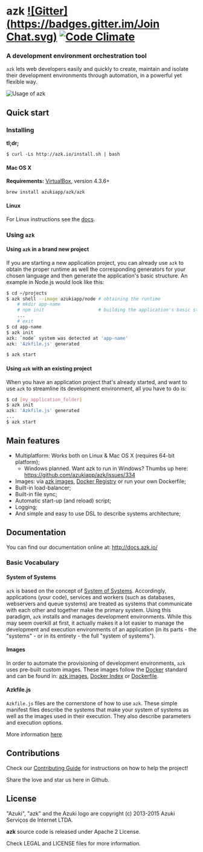 # azk [![Gitter](https://badges.gitter.im/Join Chat.svg)](https://gitter.im/azukiapp/azk?utm_source=badge&utm_medium=badge&utm_campaign=pr-badge&utm_content=badge) [![Code Climate](https://codeclimate.com/github/azukiapp/azk/badges/gpa.svg)](https://codeclimate.com/github/azukiapp/azk)  

### A development environment orchestration tool

`azk` lets web developers easily and quickly to create, maintain and isolate their development environments through automation, in a powerful yet flexible way.

![Usage of azk](https://github.com/fearenales/azk/blob/feature/improving_readme/src/pres/azk-screenflow-slow.gif?raw=true)

## Quick start

### Installing

**tl;dr;**

```
$ curl -Ls http://azk.io/install.sh | bash
```

#### Mac OS X

**Requirements:** [VirtualBox](https://www.virtualbox.org/), version 4.3.6+

```
brew install azukiapp/azk/azk
```

#### Linux

For Linux instructions see the [docs](http://docs.azk.io/en/installation/linux.html).

### Using `azk`

#### Using `azk` in a brand new project

If you are starting a new application project, you can already use `azk` to obtain the proper runtime as well the corresponding generators for your chosen language and then generate the application's basic structure. An example in Node.js would look like this:

```bash
$ cd ~/projects
$ azk shell --image azukiapp/node # obtaining the runtime
    # mkdir app-name
    # npm init                    # building the application's basic structure
    ...
    # exit
$ cd app-name
$ azk init
azk: `node` system was detected at 'app-name'
azk: 'Azkfile.js' generated

$ azk start
```

#### Using `azk` with an existing project

When you have an application project that's already started, and want to use `azk` to streamline its development environment, all you have to do is:

```bash
$ cd [my_application_folder]
$ azk init
azk: 'Azkfile.js' generated
...
$ azk start
```

## Main features

* Multiplatform: Works both on Linux & Mac OS X (requires 64-bit platform);
  * Windows planned. Want azk to run in Windows? Thumbs up here: https://github.com/azukiapp/azk/issues/334
* Images: via [azk images][azk_images], [Docker Registry][docker_registry] or run your own Dockerfile;
* Built-in load-balancer;
* Built-in file sync;
* Automatic start-up (and reload) script;
* Logging;
* And simple and easy to use DSL to describe systems architecture;

## Documentation

You can find our documentation online at: http://docs.azk.io/

### Basic Vocabulary

#### System of Systems

`azk` is based on the concept of [System of Systems][sos]. Accordingly, applications (your code), services and workers (such as databases, webservers and queue systems) are treated as systems that communicate with each other and together make the primary system. Using this paradigm, `azk` installs and manages development environments. While this may seem overkill at first, it actually makes it a lot easier to manage the development and execution environments of an application (in its parts - the "systems" - or in its entirety - the full "system of systems").

#### Images

In order to automate the provisioning of development environments, `azk` uses pre-built custom images. These images follow the [Docker][docker] standard and can be found in: [azk images][azk_images], [Docker Index][docker_hub] or [Dockerfile][dockerfile].

#### Azkfile.js

`Azkfile.js` files are the cornerstone of how to use `azk`. These simple manifest files describe the systems that make your system of systems as well as the images used in their execution. They also describe parameters and execution options.

More information [here](http://docs.azk.io/en/azkfilejs/README.html).

## Contributions

Check our [Contributing Guide](CONTRIBUTING.md) for instructions on how to help the project!

Share the love and star us here in Github.

## License

"Azuki", "azk" and the Azuki logo are copyright (c) 2013-2015 Azuki Serviços de Internet LTDA.

**azk** source code is released under Apache 2 License.

Check LEGAL and LICENSE files for more information.

[sos]: http://en.wikipedia.org/wiki/System_of_systems
[docker]: http://docker.io
[azk_images]: http://images.azk.io
[docker_hub]: https://registry.hub.docker.com/
[dockerfile]: http://dockerfile.github.io
[docker_registry]: http://registry.hub.docker.com
